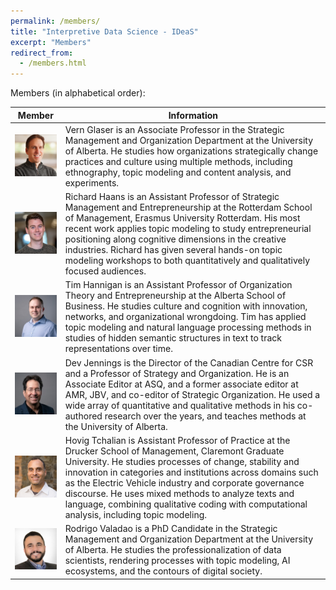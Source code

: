 ```yaml
---
permalink: /members/
title: "Interpretive Data Science - IDeaS"
excerpt: "Members"
redirect_from: 
  - /members.html
---
```


Members (in alphabetical order):

| Member  | Information |
| ------------- | ------------- |
|![Vern Glaser](/images/vern.png)| Vern Glaser is an Associate Professor in the Strategic Management and Organization Department at the University of Alberta. He studies how organizations strategically change practices and culture using multiple methods, including ethnography, topic modeling and content analysis, and experiments.|
|![Richard Haans](/images/richard.png)| Richard Haans is an Assistant Professor of Strategic Management and Entrepreneurship at the Rotterdam School of Management, Erasmus University Rotterdam. His most recent work applies topic modeling to study entrepreneurial positioning along cognitive dimensions in the creative industries. Richard has given several hands-on topic modeling workshops to both quantitatively and qualitatively focused audiences.|
|![Tim Hannigan](/images/tim.png)| Tim Hannigan is an Assistant Professor of Organization Theory and Entrepreneurship at the Alberta School of Business. He studies culture and cognition with innovation, networks, and organizational wrongdoing. Tim has applied topic modeling and natural language processing methods in studies of hidden semantic structures in text to track representations over time.|
|![Dev Jennings](/images/dev.png)| Dev Jennings is the Director of the Canadian Centre for CSR and a Professor of Strategy and Organization. He is an Associate Editor at ASQ, and a former associate editor at AMR, JBV, and co-editor of Strategic Organization. He used a wide array of quantitative and qualitative methods in his co-authored research over the years, and teaches methods at the University of Alberta.|
|![Hovig Tchalian](/images/hovig.png)| Hovig Tchalian is Assistant Professor of Practice at the Drucker School of Management, Claremont Graduate University. He studies processes of change, stability and innovation in categories and institutions across domains such as the Electric Vehicle industry and corporate governance discourse. He uses mixed methods to analyze texts and language, combining qualitative coding with computational analysis, including topic modeling.
|![Rodrigo Valadao](/images/rodrigo.png)| Rodrigo Valadao is a PhD Candidate in the Strategic Management and Organization Department at the University of Alberta. He studies the professionalization of data scientists, rendering processes with topic modeling, AI ecosystems, and the contours of digital society.|
